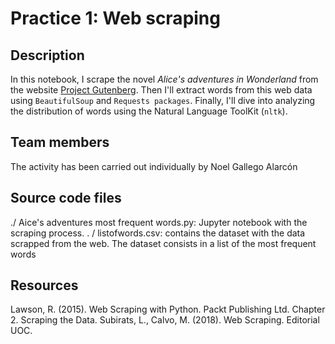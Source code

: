 # Practice 1: Web scraping

## Description
<p>In this notebook, I scrape the novel <em>Alice's adventures in Wonderland</em> from the website <a href="https://www.gutenberg.org/">Project Gutenberg</a>. Then I'll extract words from this web data using <code>BeautifulSoup</code> and <code>Requests packages</code>. Finally, I'll dive into analyzing the distribution of words using the Natural Language ToolKit (<code>nltk</code>). </p>

## Team members
The activity has been carried out individually by Noel Gallego Alarcón

## Source code files
./ Aice's adventures most frequent words.py: Jupyter notebook with the scraping process.
. / listofwords.csv: contains the dataset with the data scrapped from the web. The dataset consists in a list of the most frequent words

## Resources
Lawson, R. (2015). Web Scraping with Python. Packt Publishing Ltd. Chapter 2. Scraping the Data.
Subirats, L., Calvo, M. (2018). Web Scraping. Editorial UOC.
      
